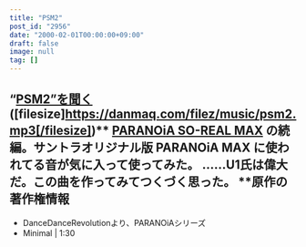 ```yaml
---
title: "PSM2"
post_id: "2956"
date: "2000-02-01T00:00:00+09:00"
draft: false
image: null
tag: []
---
```



## “[PSM2”を聞く](/filez/music/psm2.mp3) ([filesize]https://danmaq.com/filez/music/psm2.mp3[/filesize])** [PARANOiA SO-REAL MAX](/2942) の続編。サントラオリジナル版 PARANOiA MAX に使われてる音が気に入って使ってみた。 ……U1氏は偉大だ。この曲を作ってみてつくづく思った。  **原作の著作権情報

  * DanceDanceRevolutionより、PARANOiAシリーズ
  * Minimal | 1:30
